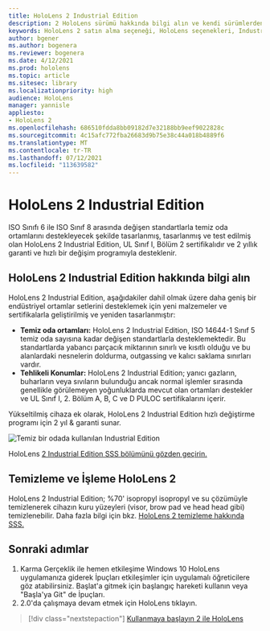 ```yaml
---
title: HoloLens 2 Industrial Edition
description: 2 HoloLens sürümü hakkında bilgi alın ve kendi sürümlerden birini elde ettikten sonra ne yapacaklarını öğrenin.
keywords: HoloLens 2 satın alma seçeneği, HoloLens seçenekleri, Industrial Edition
author: bgener
ms.author: bogenera
ms.reviewer: bogenera
ms.date: 4/12/2021
ms.prod: hololens
ms.topic: article
ms.sitesec: library
ms.localizationpriority: high
audience: HoloLens
manager: yannisle
appliesto:
- HoloLens 2
ms.openlocfilehash: 686510fdda8bb09182d7e32188bb9eef9022828c
ms.sourcegitcommit: 4c15afc772fba26683d9b75e38c44a018b4889f6
ms.translationtype: MT
ms.contentlocale: tr-TR
ms.lasthandoff: 07/12/2021
ms.locfileid: "113639582"
---
```

# <a name="hololens-2-industrial-edition"></a>HoloLens 2 Industrial Edition

ISO Sınıfı 6 ile ISO Sınıf 8 arasında değişen standartlarla temiz oda ortamlarını destekleyecek şekilde tasarlanmış, tasarlanmış ve test edilmiş olan HoloLens 2 Industrial Edition, UL Sınıf I, Bölüm 2 sertifikalıdır ve 2 yıllık garanti ve hızlı bir değişim programıyla desteklenir.

## <a name="learn-about-hololens-2-industrial-edition"></a>HoloLens 2 Industrial Edition hakkında bilgi alın

HoloLens 2 Industrial Edition, aşağıdakiler dahil olmak üzere daha geniş bir endüstriyel ortamlar setlerini desteklemek için yeni malzemeler ve sertifikalarla geliştirilmiş ve yeniden tasarlanmıştır:

- **Temiz oda ortamları:** HoloLens 2 Industrial Edition, ISO 14644-1 Sınıf 5 temiz oda sayısına kadar değişen standartlarla desteklemektedir. Bu standartlarda yabancı parçacık miktarının sınırlı ve kısıtlı olduğu ve bu alanlardaki nesnelerin doldurma, outgassing ve kalıcı saklama sınırları vardır.
- **Tehlikeli Konumlar:** HoloLens 2 Industrial Edition; yanıcı gazların, buharların veya sıvıların bulunduğu ancak normal işlemler sırasında genellikle görülemeyen yoğunluklarda mevcut olan ortamları destekler ve UL Sınıf I, 2. Bölüm A, B, C ve D PULOC sertifikalarını içerir.

Yükseltilmiş cihaza ek olarak, HoloLens 2 Industrial Edition hızlı değiştirme programı için 2 yıl & garanti sunar.

![Temiz bir odada kullanılan Industrial Edition](./images/ie-small-pic.png)

HoloLens [2 Industrial Edition SSS bölümünü gözden geçirin.](hololens2-industrial-edition-faq.md)

## <a name="cleaning-and-handling-hololens-2"></a>Temizleme ve İşleme HoloLens 2

HoloLens 2 Industrial Edition; %70' isopropyl isopropyl ve su çözümüyle temizlenerek cihazın kuru yüzeyleri (visor, brow pad ve head head gibi) temizlenebilir. Daha fazla bilgi için bkz. [HoloLens 2 temizleme hakkında SSS.](/hololens/hololens2-maintenance)

## <a name="next-steps"></a>Sonraki adımlar

1. Karma Gerçeklik ile hemen etkileşime Windows 10 HoloLens uygulamanıza giderek İpuçları etkileşimler için  uygulamalı öğreticilere göz atabilirsiniz. Başlat'a gitmek için başlangıç hareketi kullanın veya "Başla'ya Git" de İpuçları.
1. 2.0'da çalışmaya devam etmek için HoloLens tıklayın.

> [!div class="nextstepaction"]
> [Kullanmaya başlayın 2 ile HoloLens](hololens2-basic-usage.md)